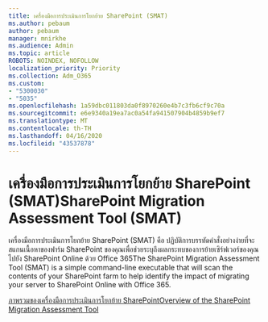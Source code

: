 ```yaml
---
title: เครื่องมือการประเมินการโยกย้าย SharePoint (SMAT)
ms.author: pebaum
author: pebaum
manager: mnirkhe
ms.audience: Admin
ms.topic: article
ROBOTS: NOINDEX, NOFOLLOW
localization_priority: Priority
ms.collection: Adm_O365
ms.custom:
- "5300030"
- "5035"
ms.openlocfilehash: 1a59dbc011803da0f8970260e4b7c3fb6cf9c70a
ms.sourcegitcommit: e6e9340a19ea7ac0a54fa941507904b4859b9ef7
ms.translationtype: MT
ms.contentlocale: th-TH
ms.lasthandoff: 04/16/2020
ms.locfileid: "43537878"
---
```

# <a name="sharepoint-migration-assessment-tool-smat"></a><span data-ttu-id="3c440-102">เครื่องมือการประเมินการโยกย้าย SharePoint (SMAT)</span><span class="sxs-lookup"><span data-stu-id="3c440-102">SharePoint Migration Assessment Tool (SMAT)</span></span>

<span data-ttu-id="3c440-103">เครื่องมือการประเมินการโยกย้าย SharePoint (SMAT) คือ ปฏิบัติการบรรทัดคําสั่งอย่างง่ายที่จะสแกนเนื้อหาของฟาร์ม SharePoint ของคุณเพื่อช่วยระบุถึงผลกระทบของการย้ายเซิร์ฟเวอร์ของคุณไปยัง SharePoint Online ด้วย Office 365</span><span class="sxs-lookup"><span data-stu-id="3c440-103">The SharePoint Migration Assessment Tool (SMAT) is a simple command-line executable that will scan the contents of your SharePoint farm to help identify the impact of migrating your server to SharePoint Online with Office 365.</span></span>

[<span data-ttu-id="3c440-104">ภาพรวมของเครื่องมือการประเมินการโยกย้าย SharePoint</span><span class="sxs-lookup"><span data-stu-id="3c440-104">Overview of the SharePoint Migration Assessment Tool</span></span>](https://docs.microsoft.com/sharepointmigration/overview-of-the-sharepoint-migration-assessment-tool)
